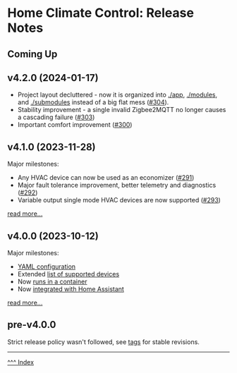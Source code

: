 Home Climate Control: Release Notes
==

## Coming Up

## v4.2.0 (2024-01-17)

* Project layout decluttered - now it is organized into [./app](../app), [./modules](../modules), and [./submodules](../submodules) instead of a big flat mess ([#304](https://github.com/home-climate-control/dz/issues/304)).
* Stability improvement - a single invalid Zigbee2MQTT no longer causes a cascading failure ([#303](https://github.com/home-climate-control/dz/issues/303))
* Important comfort improvement ([#300](https://github.com/home-climate-control/dz/issues/300))

## v4.1.0 (2023-11-28)
Major milestones:

* Any HVAC device can now be used as an economizer ([#291](https://github.com/home-climate-control/dz/issues/291))
* Major fault tolerance improvement, better telemetry and diagnostics ([#292](https://github.com/home-climate-control/dz/issues/292))
* Variable output single mode HVAC devices are now supported ([#293](https://github.com/home-climate-control/dz/issues/293))

[read more...](./release-notes/v4.1.0.md)

## v4.0.0 (2023-10-12)
Major milestones:
* [YAML configuration](../docs/configuration/index.md)
* Extended [list of supported devices](../docs/hardware/index.md)
* Now [runs in a container](../docs/build/index.md#docker)
* Now [integrated with Home Assistant](../docs/configuration/home-assistant.md)

[read more...](./release-notes/v4.0.0.md)

## pre-v4.0.0

Strict release policy wasn't followed, see [tags](https://github.com/home-climate-control/dz/tags) for stable revisions.

---
[^^^ Index](./index.md)
